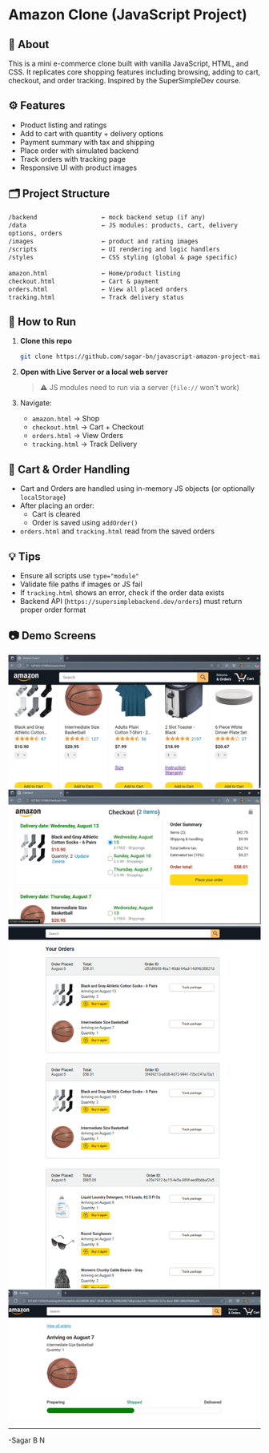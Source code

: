
# Amazon Clone (JavaScript Project)

## 📌 About
This is a mini e-commerce clone built with vanilla JavaScript, HTML, and CSS. It replicates core shopping features including browsing, adding to cart, checkout, and order tracking. Inspired by the SuperSimpleDev course.

## ⚙️ Features
- Product listing and ratings
- Add to cart with quantity + delivery options
- Payment summary with tax and shipping
- Place order with simulated backend
- Track orders with tracking page
- Responsive UI with product images

## 🗂️ Project Structure
```
/backend                  ← mock backend setup (if any)
/data                     ← JS modules: products, cart, delivery options, orders
/images                   ← product and rating images
/scripts                  ← UI rendering and logic handlers
/styles                   ← CSS styling (global & page specific)

amazon.html               ← Home/product listing
checkout.html             ← Cart & payment
orders.html               ← View all placed orders
tracking.html             ← Track delivery status
```

## 🚀 How to Run
1. **Clone this repo**
   ```bash
   git clone https://github.com/sagar-bn/javascript-amazon-project-main.git
   ```

2. **Open with Live Server or a local web server**
   > ⚠️ JS modules need to run via a server (`file://` won't work)

3. Navigate:
   - `amazon.html` → Shop
   - `checkout.html` → Cart + Checkout
   - `orders.html` → View Orders
   - `tracking.html` → Track Delivery

## 🛒 Cart & Order Handling
- Cart and Orders are handled using in-memory JS objects (or optionally `localStorage`)
- After placing an order:
  - Cart is cleared
  - Order is saved using `addOrder()`
- `orders.html` and `tracking.html` read from the saved orders

## 💡 Tips
- Ensure all scripts use `type="module"`
- Validate file paths if images or JS fail
- If `tracking.html` shows an error, check if the order data exists
- Backend API (`https://supersimplebackend.dev/orders`) must return proper order format

## 📷 Demo Screens
![alt text](image.png)
![alt text](image-1.png)
![alt text](image-2.png)
![alt text](image-3.png)

---
-Sagar B N

